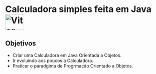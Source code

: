 # Calculadora simples feita em Java    <img align="center" alt="Vitor-Java" height="50" width="60" src="https://cdn.jsdelivr.net/gh/devicons/devicon/icons/java/java-original.svg">

## Objetivos
- Criar uma Calculadora em Java Orientada a Objetos.
- Ir evoluindo aos poucos a Calculadora.
- Praticar o paradgima de Progrmação Orientado a Objetos.
